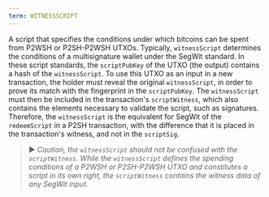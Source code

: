 ```yaml
---
term: WITNESSSCRIPT
---
```


A script that specifies the conditions under which bitcoins can be spent from P2WSH or P2SH-P2WSH UTXOs. Typically, `witnessScript` determines the conditions of a multisignature wallet under the SegWit standard. In these script standards, the `scriptPubKey` of the UTXO (the output) contains a hash of the `witnessScript`. To use this UTXO as an input in a new transaction, the holder must reveal the original `witnessScript`, in order to prove its match with the fingerprint in the `scriptPubKey`. The `witnessScript` must then be included in the transaction's `scriptWitness`, which also contains the elements necessary to validate the script, such as signatures. Therefore, the `witnessScript` is the equivalent for SegWit of the `redeemScript` in a P2SH transaction, with the difference that it is placed in the transaction's witness, and not in the `scriptSig`.

> ► *Caution, the `witnessScript` should not be confused with the `scriptWitness`. While the `witnessScript` defines the spending conditions of a P2WSH or P2SH-P2WSH UTXO and constitutes a script in its own right, the `scriptWitness` contains the witness data of any SegWit input.*
